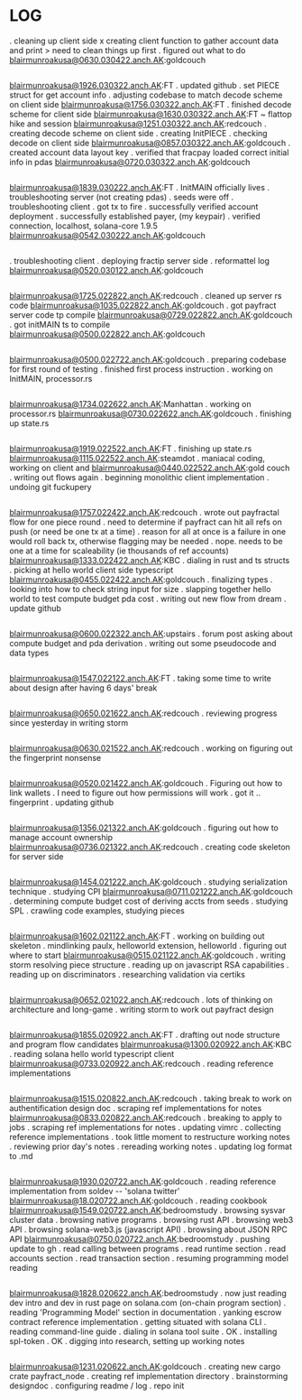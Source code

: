 # LOG


. cleaning up client side
x creating client function to gather account data and print
	> need to clean things up first
. figured out what to do
blairmunroakusa@0630.030422.anch.AK:goldcouch
```
```
blairmunroakusa@1926.030322.anch.AK:FT
. updated github
. set PIECE struct for get account info
. adjusting codebase to match decode scheme on client side
blairmunroakusa@1756.030322.anch.AK:FT
. finished decode scheme for client side
blairmunroakusa@1630.030322.anch.AK:FT
~ flattop hike and session
blairmunroakusa@1251.030322.anch.AK:redcouch
. creating decode scheme on client side
. creating InitPIECE
	. checking decode on client side
blairmunroakusa@0857.030322.anch.AK:goldcouch
. created account data layout key
. verified that fracpay loaded correct initial info in pdas
blairmunroakusa@0720.030322.anch.AK:goldcouch
```
```
blairmunroakusa@1839.030222.anch.AK:FT
. InitMAIN officially lives
. troubleshooting server (not creating pdas)
	. seeds were off
. troubleshooting client
	. got tx to fire
	. successfully verified account deployment
	. successfully established payer, (my keypair)
	. verified connection, localhost, solana-core 1.9.5
blairmunroakusa@0542.030222.anch.AK:goldcouch
```
```
. troubleshooting client
. deploying fractip server side
. reformattel log
blairmunroakusa@0520.030122.anch.AK:goldcouch
```
```
blairmunroakusa@1725.022822.anch.AK:redcouch
. cleaned up server rs code
blairmunroakusa@1035.022822.anch.AK:goldcouch
. got payfract server code tp compile
blairmunroakusa@0729.022822.anch.AK:goldcouch
. got initMAIN ts to compile
blairmunroakusa@0500.022822.anch.AK:goldcouch
```
```
blairmunroakusa@0500.022722.anch.AK:goldcouch
. preparing codebase for first round of testing
. finished first process instruction
. working on InitMAIN, processor.rs
```
```
blairmunroakusa@1734.022622.anch.AK:Manhattan
. working on processor.rs
blairmunroakusa@0730.022622.anch.AK:goldcouch
. finishing up state.rs
```
```
blairmunroakusa@1919.022522.anch.AK:FT
. finishing up state.rs
blairmunroakusa@1115.022522.anch.AK:steamdot
. maniacal coding, working on client and 
blairmunroakusa@0440.022522.anch.AK:gold couch
. writing out flows again
. beginning monolithic client implementation
. undoing git fuckupery
```
```
blairmunroakusa@1757.022422.anch.AK:redcouch
. wrote out payfractal flow for one piece round
. need to determine if payfract can hit all refs on push (or need be one tx at a time)
	. reason for all at once is a failure in one would roll back tx, otherwise flagging may be needed
	. nope. needs to be one at a time for scaleability (ie thousands of ref accounts)
blairmunroakusa@1333.022422.anch.AK:KBC
. dialing in rust and ts structs
. picking at hello world client side typescript
blairmunroakusa@0455.022422.anch.AK:goldcouch
. finalizing types
. looking into how to check string input for size
. slapping together hello world to test compute budget pda cost
. writing out new flow from dream
. update github
```
```
blairmunroakusa@0600.022322.anch.AK:upstairs
. forum post asking about compute budget and pda derivation
. writing out some pseudocode and data types
```
```
blairmunroakusa@1547.022122.anch.AK:FT
. taking some time to write about design after having 6 days' break
```
```
blairmunroakusa@0650.021622.anch.AK:redcouch
. reviewing progress since yesterday in writing storm
```
```
blairmunroakusa@0630.021522.anch.AK:redcouch
. working on figuring out the fingerprint nonsense
```
```
blairmunroakusa@0520.021422.anch.AK:goldcouch
. Figuring out how to link wallets
. I need to figure out how permissions will work
	. got it .. fingerprint
. updating github
```
```
blairmunroakusa@1356.021322.anch.AK:goldcouch
. figuring out how to manage account ownership
blairmunroakusa@0736.021322.anch.AK:redcouch
. creating code skeleton for server side
```
```
blairmunroakusa@1454.021222.anch.AK:goldcouch
. studying serialization technique
. studying CPI
blairmunroakusa@0711.021222.anch.AK:goldcouch
. determining compute budget cost of deriving accts from seeds
. studying SPL
. crawling code examples, studying pieces
```
```
blairmunroakusa@1602.021122.anch.AK:FT
. working on building out skeleton
. mindlinking paulx, helloworld extension, helloworld
. figuring out where to start
blairmunroakusa@0515.021122.anch.AK:goldcouch
. writing storm resolving piece structure
. reading up on javascript RSA capabilities
. reading up on discriminators
. researching validation via certiks
```
```
blairmunroakusa@0652.021022.anch.AK:redcouch
. lots of thinking on architecture and long-game
. writing storm to work out payfract design
```
```
blairmunroakusa@1855.020922.anch.AK:FT
. drafting out node structure and program flow candidates
blairmunroakusa@1300.020922.anch.AK:KBC
. reading solana hello world typescript client
blairmunroakusa@0733.020922.anch.AK:redcouch
. reading reference implementations
```
```
blairmunroakusa@1515.020822.anch.AK:redcouch
. taking break to work on authentification design doc
. scraping ref implementations for notes
blairmunroakusa@0833.020822.anch.AK:redcouch
. breaking to apply to jobs
. scraping ref implementations for notes
. updating vimrc
. collecting reference implementations
. took little moment to restructure working notes
. reviewing prior day's notes
	. rereading working notes
. updating log format to .md
```
```
blairmunroakusa@1930.020722.anch.AK:goldcouch
. reading reference implementation from soldev -- 'solana twitter'
blairmunroakusa@18.020722.anch.AK:goldcouch
. reading cookbook
blairmunroakusa@1549.020722.anch.AK:bedroomstudy
. browsing sysvar cluster data
. browsing native programs
. browsing rust API
. browsing web3 API
. browsing solana-web3.js (javascript API)
. browsing about JSON RPC API
blairmunroakusa@0750.020722.anch.AK:bedroomstudy
. pushing update to gh
. read calling between programs
. read runtime section
. read accounts section
. read transaction section
. resuming programming model reading
```
```
blairmunroakusa@1828.020622.anch.AK:bedroomstudy
. now just reading dev intro and dev in rust page on solana.com (on-chain program section)
. reading 'Programming Model' section in documentation
. yanking escrow contract reference implementation
. getting situated with solana CLI
	. reading command-line guide
	. dialing in solana tool suite
	. OK
	. installing spl-token
	. OK
. digging into research, setting up working notes
```
```
blairmunroakusa@1231.020622.anch.AK:goldcouch
. creating new cargo crate payfract_node
. creating ref implementation directory
. brainstorming designdoc
. configuring readme / log
. repo init
```
